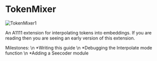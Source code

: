 # TokenMixer

![TokenMixer1](https://github.com/Nekos4Lyfe/TokenMixer/assets/130230016/72be4504-3919-498a-8368-a6e43ebb83a9)

An A1111 extension for interpolating tokens into embeddings. 
If you are reading then you are seeing an early version of this extension. 

Milestones: \n
*Writing this guide \n
*Debugging the Interpolate mode function \n
*Adding a Seecoder module
